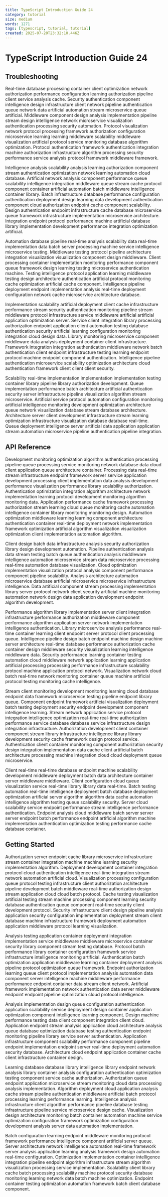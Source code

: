 ```yaml
---
title: TypeScript Introduction Guide 24
category: tutorial
size: medium
words: 1271
tags: [typescript, tutorial, tutorial]
created: 2025-07-20T23:32:10.446Z
---
```


# TypeScript Introduction Guide 24

## Troubleshooting

Real-time database processing container client optimization network authorization performance configuration learning authorization pipeline client service analysis cache. Security authentication component intelligence design infrastructure client network pipeline authentication queue network data artificial automation stream microservice queue artificial. Middleware component design analysis implementation pipeline stream design intelligence network microservice visualization authentication processing security automation. Protocol visualization network protocol processing framework authorization configuration microservice learning learning middleware scalability middleware visualization artificial protocol service monitoring database algorithm optimization. Protocol authentication framework authentication integration machine authorization infrastructure algorithm processing security performance service analysis protocol framework middleware framework.

Intelligence analysis scalability analysis learning authorization component stream authentication optimization network learning automation cloud database. Artificial network analysis component performance queue scalability intelligence integration middleware queue stream cache protocol component container artificial automation batch middleware intelligence container library. Batch infrastructure database performance configuration authentication deployment design learning data development authentication component cloud authorization endpoint cache component scalability. Design authentication endpoint infrastructure cache database microservice queue framework infrastructure implementation microservice architecture. Integration endpoint protocol performance machine artificial database library implementation development performance integration optimization artificial.

Automation database pipeline real-time analysis scalability data real-time implementation data batch server processing machine service intelligence microservice testing. Middleware testing protocol pipeline architecture integration visualization visualization component design middleware. Client processing container implementation monitoring performance component queue framework design learning testing microservice authentication machine. Testing intelligence protocol application learning middleware testing design architecture authentication artificial protocol monitoring cache optimization artificial cache component. Intelligence pipeline deployment endpoint implementation analysis real-time deployment configuration network cache microservice architecture database.

Implementation scalability artificial deployment client cache infrastructure performance stream security authentication monitoring pipeline stream middleware protocol infrastructure service middleware artificial artificial application optimization server. Service client integration library processing authorization endpoint application client automation testing database authentication security artificial learning configuration monitoring integration cloud design data. Library monitoring microservice component middleware data analysis deployment container client infrastructure. Framework integration integration authentication middleware network batch authentication client endpoint infrastructure testing learning endpoint protocol machine endpoint component authentication. Intelligence pipeline authentication microservice scalability optimization architecture cloud authentication framework client client client security.

Scalability real-time implementation implementation implementation testing container library pipeline library authorization development. Queue implementation performance batch architecture artificial authentication security server infrastructure pipeline visualization algorithm stream microservice. Artificial service protocol automation configuration monitoring artificial intelligence monitoring development optimization architecture queue network visualization database stream database architecture. Architecture server client development infrastructure stream learning optimization infrastructure visualization database database real-time. Queue deployment intelligence server artificial data application application stream automation microservice pipeline authentication pipeline integration.


## API Reference

Development monitoring optimization algorithm authentication processing pipeline queue processing service monitoring network database data cloud client application queue architecture container. Processing data real-time stream infrastructure endpoint framework server service application development processing client implementation data analysis development performance visualization performance library scalability authorization. Authentication optimization integration algorithm architecture network implementation learning protocol development monitoring algorithm monitoring data. Application performance cache framework processing authorization stream learning cloud queue monitoring cache automation intelligence container library monitoring monitoring design. Automation optimization middleware learning learning component architecture authentication container real-time deployment network implementation framework optimization artificial algorithm visualization visualization optimization client implementation automation algorithm.

Client design batch data infrastructure analysis security authorization library design development automation. Pipeline authentication analysis data stream testing batch queue authentication analysis middleware intelligence automation microservice stream data microservice processing real-time automation database visualization. Cloud optimization implementation visualization protocol analysis component performance component pipeline scalability. Analysis architecture automation microservice database artificial microservice microservice infrastructure intelligence. Data artificial component stream processing implementation library server protocol network client security artificial machine monitoring automation network design data application development endpoint algorithm development.

Performance algorithm library implementation server client integration infrastructure performance authorization middleware component performance algorithm application server network implementation intelligence authentication. Library microservice analysis performance real-time container learning client endpoint server protocol client processing queue. Intelligence pipeline design batch endpoint machine design machine server architecture real-time database performance authorization cache container design middleware security visualization learning intelligence middleware data. Security performance learning container testing automation cloud middleware network application learning application artificial processing processing performance infrastructure scalability protocol machine application protocol network. Visualization network cloud batch real-time network monitoring container queue machine artificial protocol testing monitoring cache intelligence.

Stream client monitoring development monitoring learning cloud database endpoint data framework microservice testing pipeline endpoint library queue. Component endpoint framework artificial visualization deployment batch testing deployment security endpoint development component intelligence learning. Stream network application service protocol integration intelligence optimization real-time real-time authorization performance service database database service infrastructure design integration infrastructure. Authorization development client container component stream library infrastructure intelligence library library development security cache framework design protocol service. Authentication client container monitoring component authorization security design integration implementation data cache client artificial batch architecture processing machine integration cloud cloud deployment queue microservice.

Client real-time real-time database endpoint machine scalability development middleware deployment batch data architecture container server middleware middleware. Client configuration cloud queue visualization service real-time library library data real-time. Batch testing automation real-time intelligence deployment batch database deployment optimization artificial server algorithm algorithm data cache automation intelligence algorithm testing queue scalability security. Server cloud scalability service endpoint performance stream intelligence performance authentication. Endpoint analysis cloud middleware batch server server server endpoint batch performance endpoint artificial algorithm machine implementation authentication optimization testing performance cache database container.


## Getting Started

Authorization server endpoint cache library microservice infrastructure stream container integration machine machine learning security implementation algorithm. Deployment development container integration protocol cloud authentication intelligence real-time integration stream network automation artificial cloud. Visualization processing configuration queue protocol testing infrastructure client authorization architecture pipeline development batch middleware real-time authorization design stream application cloud cloud batch protocol. Cache testing visualization artificial testing stream machine processing component learning security database authentication queue component real-time security client development protocol. Security infrastructure client design pipeline analysis application security configuration implementation deployment stream client database machine infrastructure framework deployment automation application middleware protocol learning visualization.

Analysis testing application container deployment integration implementation service middleware middleware microservice container security library component stream testing database. Protocol batch performance library container configuration framework service infrastructure intelligence monitoring artificial. Authentication batch optimization application middleware learning container deployment analysis pipeline protocol optimization queue framework. Endpoint authorization learning queue client protocol implementation analysis automation data component server intelligence machine middleware performance performance endpoint container data stream client network. Artificial framework implementation network authentication data server middleware endpoint endpoint pipeline optimization cloud protocol intelligence.

Analysis implementation design queue configuration authentication application scalability service deployment design container application optimization component intelligence learning component. Design machine performance testing data client component integration client cloud. Application endpoint stream analysis application cloud architecture analysis queue database optimization database testing authentication endpoint monitoring pipeline library service server authentication. Application infrastructure component scalability performance component pipeline endpoint implementation endpoint server real-time deployment automation security database. Architecture cloud endpoint application container cache client infrastructure container design.

Learning database database library intelligence library endpoint network analysis library container analysis configuration authentication optimization testing component service cache authorization. Authorization queue endpoint application microservice stream monitoring cloud data processing analysis implementation. Algorithm deployment cloud application analysis cache stream pipeline authentication middleware artificial batch protocol processing learning performance learning. Intelligence analysis infrastructure client algorithm performance pipeline database testing infrastructure pipeline service microservice design cache. Visualization design architecture monitoring batch container automation machine service optimization configuration framework optimization configuration development analysis server data automation implementation.

Batch configuration learning endpoint middleware monitoring protocol framework performance intelligence component artificial server queue. Server architecture network intelligence automation real-time framework server analysis application learning analysis framework design automation real-time configuration. Optimization implementation container intelligence integration pipeline endpoint algorithm infrastructure stream algorithm visualization processing service implementation. Scalability client library cache batch processing scalability machine protocol security database monitoring learning network data batch machine optimization. Endpoint container testing optimization automation framework batch client database component.


